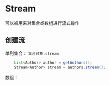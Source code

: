 # Stream
可以被用来对集合或数组进行流式操作

## 创建流
单列集合： `集合对象.stream`
```Java
	List<Author> author = getAuthors();
	Stream<Author> stream = authors.stream();
```

数组： 